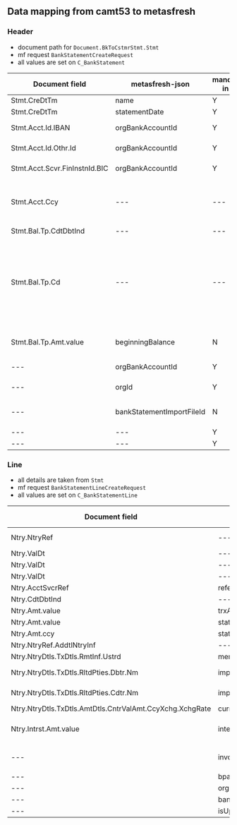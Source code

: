 ## Data mapping from camt53 to metasfresh

### Header

- document path for `Document.BkToCstmrStmt.Stmt` 
- mf request `BankStatementCreateRequest`
- all values are set on `C_BankStatement`

|Document field|metasfresh-json|mandatory in mf|metasfresh-column|note|
|---|---|---|---|---|
|Stmt.CreDtTm|name|Y|Name|---|
|Stmt.CreDtTm|statementDate|Y|StatementDate|---|
|Stmt.Acct.Id.IBAN|orgBankAccountId|Y|C_BP_BankAccount_ID|`BankAccountId` resolved from IBAN|
|Stmt.Acct.Id.Othr.Id|orgBankAccountId|Y|C_BP_BankAccount_ID|`BankAccountId` resolved from AccountNo|
|Stmt.Acct.Scvr.FinInstnId.BIC|orgBankAccountId|Y|C_BP_BankAccount_ID|`BankAccountId` resolved from swiftCode|
|Stmt.Acct.Ccy|---|---|---|validate that currency set on BankAccountId matches statement, otherwise the statement is skipped|
|Stmt.Bal.Tp.CdtDbtInd|---|---|---|credit/debit indicator|
|Stmt.Bal.Tp.Cd|---|---|---|specifies Balance type; the following values are supported: `OPBD`(Openning balance);`CLAV`(Closing available balance);`OPAV`(Opening available balance);`PRCD`(Last closing balance);`ITBD`(Interim booked)|
|Stmt.Bal.Tp.Amt.value|beginningBalance|N|BeginningBalance|computed using credit/debit indicator and balance type|
|---|orgBankAccountId|Y|C_BP_BankAccount_ID|`BankAccountId` resolved as described above|
|---|orgId|Y|AD_Org_ID|set from `BankAccountId` record|
|---|bankStatementImportFileId|N|C_BankStatement_Import_File|id of the BankStatement_Import_File record|
|---|---|Y|DocStatus|default value `Drafted`|
|---|---|Y|DocAction|default value `Complete`|


### Line

- all details are taken from `Stmt`
- mf request `BankStatementLineCreateRequest`
- all values are set on `C_BankStatementLine`

|Document field|metasfresh-json|mandatory in mf|metasfresh-column|note|
|---|---|---|---|---|
|Ntry.NtryRef|---|---|---|reference of the statement within file|
|Ntry.ValDt|---|Y|StatementLineDate|---|
|Ntry.ValDt|---|Y|DateAcct|---|
|Ntry.ValDt|---|Y|ValutaDate|---|
|Ntry.AcctSvcrRef|referenceNo|N|ReferenceNo|---|
|Ntry.CdtDbtInd|---|---|---|credit/debit indicator|
|Ntry.Amt.value|trxAmt.value|Y|TrxAmt|---|
|Ntry.Amt.value|statementAmt.value|Y|StmtAmt|---|
|Ntry.Amt.ccy|statementAmt.currencyID|Y|C_Currency_ID|---|
|Ntry.NtryRef.AddtlNtryInf|---|---|N|Description|reference of the statement within file. used to compute `Description`|
|Ntry.NtryDtls.TxDtls.RmtInf.Ustrd|memo|N|Memo|---|
|Ntry.NtryDtls.TxDtls.RltdPties.Dbtr.Nm|importedBillPartnerName|N|ImportedBillPartnerName|computed from `debit` indicator|
|Ntry.NtryDtls.TxDtls.RltdPties.Cdtr.Nm|importedBillPartnerName|N|ImportedBillPartnerName|computed from `credit` indicator|
|Ntry.NtryDtls.TxDtls.AmtDtls.CntrValAmt.CcyXchg.XchgRate|currencyRate|N|CurrencyRate|---|
|Ntry.Intrst.Amt.value|interestAmt.value|Y|InterestAmt|computed using currency attribute`Ntry.Intrst.Amt.ccy`. if not found, then `ZERO` is set|
|---|invoiceId|N|C_Invoice|resolved invoice matching `Description` and `StatementLineDate`|
|---|bpartnerId|N|C_BPartner_ID|`C_Invoice.C_BPartner_ID`|
|---|orgId|Y|AD_Org_ID|same as `C_BankStatement`|
|---|bankStatementId|Y|C_BankStatement_ID|---|
|---|isUpdateAmountsFromInvoice|Y|IsUpdateAmountsFromInvoice|always `false`|



